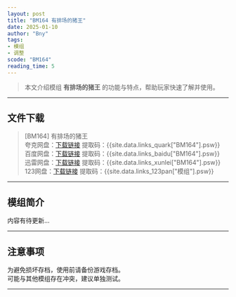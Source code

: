 ```yaml
---
layout: post
title: "BM164 有排场的猪王"
date: 2025-01-10
author: "Bny"
tags: 
- 模组
- 调整
scode: "BM164"
reading_time: 5
---
```


> 本文介绍模组 **有排场的猪王** 的功能与特点，帮助玩家快速了解并使用。

---

## 文件下载

> [BM164] 有排场的猪王  
夸克网盘：[下载链接]({{site.data.links_quark["BM164"].url}}) 提取码：{{site.data.links_quark["BM164"].psw}}  
百度网盘：[下载链接]({{site.data.links_baidu["BM164"].url}}) 提取码：{{site.data.links_baidu["BM164"].psw}}  
迅雷网盘：[下载链接]({{site.data.links_xunlei["BM164"].url}}) 提取码：{{site.data.links_xunlei["BM164"].psw}}  
123网盘：[下载链接]({{site.data.links_123pan["模组"].url}}) 提取码：{{site.data.links_123pan["模组"].psw}}  

---

## 模组简介

>  
内容有待更新...  

---

## 注意事项

>  
为避免损坏存档，使用前请备份游戏存档。  
可能与其他模组存在冲突，建议单独测试。  

---

